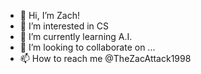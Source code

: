 - 👋 Hi, I’m Zach!
- 👀 I’m interested in CS
- 🌱 I’m currently learning A.I.
- 💞️ I’m looking to collaborate on ...
- 📫 How to reach me @TheZacAttack1998

<!---
TheZacAttack1998/TheZacAttack1998 is a ✨ special ✨ repository because its `README.md` (this file) appears on your GitHub profile.
You can click the Preview link to take a look at your changes.
--->
